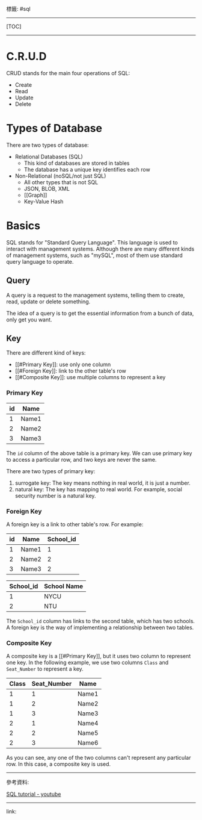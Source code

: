 標籤: #sql

---

[TOC]

---

# C.R.U.D

CRUD stands for the main four operations of SQL:

- Create
- Read
- Update
- Delete

# Types of Database

There are two types of database:

- Relational Databases (SQL)
	- This kind of databases are stored in tables
	- The database has a unique key identifies each row
- Non-Relational (noSQL/not just SQL)
	- All other types that is not SQL
	- JSON, BLOB, XML
	- [[Graph]]
	- Key-Value Hash

# Basics

SQL stands for "Standard Query Language". This language is used to interact with management systems. Although there are many different kinds of management systems, such as "mySQL", most of them use standard query language to operate.

## Query

A query is a request to the management systems, telling them to create, read, update or delete something. 

The idea of a query is to get the essential information from a bunch of data, only get you want.

## Key

There are different kind of keys:

- [[#Primary Key]]: use only one column
- [[#Foreign Key]]: link to the other table's row
- [[#Composite Key]]: use multiple columns to represent a key

### Primary Key

| id  | Name  |
| --- | ----- |
| 1   | Name1 |
| 2   | Name2 |
| 3   | Name3 | 

The `id` column of the above table is a primary key. We can use primary key to access a particular row, and two keys are never the same.

There are two types of primary key:

1. surrogate key: The key means nothing in real world, it is just a number.
2. natural key: The key has mapping to real world. For example, social security number is a natural key.

### Foreign Key

A foreign key is a link to other table's row. For example:

| id  | Name  | School_id |
| --- | ----- | --------- |
| 1   | Name1 | 1         |
| 2   | Name2 | 2         |
| 3   | Name3 | 2         |

| School_id | School Name |
| --------- | ----------- |
| 1         | NYCU        |
| 2         | NTU         | 

The `School_id` column has links to the second table, which has two schools. A foreign key is the way of implementing a relationship between two tables.

### Composite Key

A composite key is a [[#Primary Key]], but it uses two column to represent one key. In the following example, we use two columns `Class` and `Seat_Number` to represent a key.

| Class | Seat_Number | Name  |
| ----- | ----------- | ----- |
| 1     | 1           | Name1 |
| 1     | 2           | Name2 |
| 1     | 3           | Name3 |
| 2     | 1           | Name4 |
| 2     | 2           | Name5 |
| 2     | 3           | Name6 |

As you can see, any one of the two columns can't represent any particular row. In this case, a composite key is used.

---

參考資料:

[SQL tutorial - youtube](https://youtu.be/HXV3zeQKqGY)

---

link:

